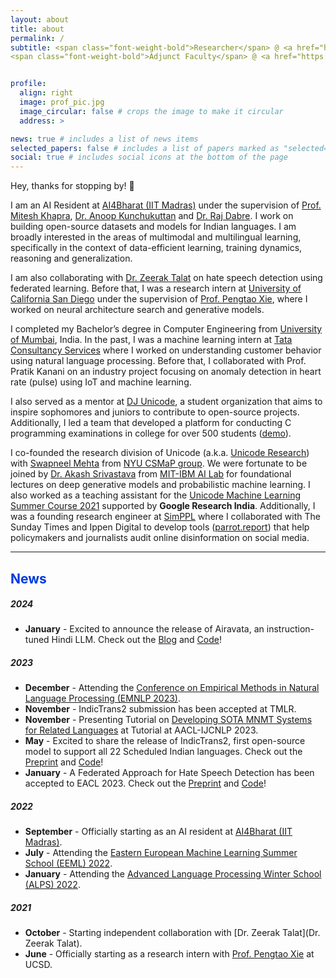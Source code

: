 ```yaml
---
layout: about
title: about
permalink: /
subtitle: <span class="font-weight-bold">Researcher</span> @ <a href="https://astrec.nict.go.jp/en/" target="_blank">NICT, Japan</a> 
<span class="font-weight-bold">Adjunct Faculty</span> @ <a href="https://ai4bharat.org/" target="_blank">IIT Madras (AI4Bharat)</a> 1


profile:
  align: right
  image: prof_pic.jpg
  image_circular: false # crops the image to make it circular
  address: >

news: true # includes a list of news items
selected_papers: false # includes a list of papers marked as "selected={true}"
social: true # includes social icons at the bottom of the page
---
```


Hey, thanks for stopping by! 👋

I am an AI Resident at [AI4Bharat (IIT Madras)](https://ai4bharat.org/) under the supervision of [Prof. Mitesh Khapra](http://www.cse.iitm.ac.in/~miteshk/), [Dr. Anoop Kunchukuttan](http://anoopk.in/) and [Dr. Raj Dabre](https://scholar.google.co.in/citations?hl=en&user=x91u618AAAAJ&view_op=list_works&sortby=pubdate). I work on building open-source datasets and models for Indian languages. I am broadly interested in the areas of multimodal and multilingual learning, specifically in the context of data-efficient learning, training dynamics, reasoning and generalization.

I am also collaborating with [Dr. Zeerak Talat](https://zeerak.org/) on hate speech detection using federated learning. Before that, I was a research intern at [University of California San Diego](https://ucsd.edu/) under the supervision of [Prof. Pengtao Xie](https://pengtaoxie.github.io/), where I worked on neural architecture search and generative models.

I completed my Bachelor’s degree in Computer Engineering from [University of Mumbai](https://www.djsce.ac.in/), India. In the past, I was a machine learning intern at [Tata Consultancy Services](https://www.tcs.com/) where I worked on understanding customer behavior using natural language processing. Before that, I collaborated with Prof. Pratik Kanani on an industry project focusing on anomaly detection in heart rate (pulse) using IoT and machine learning.

I also served as a mentor at [DJ Unicode](https://www.djunicode.in/), a student organization that aims to inspire sophomores and juniors to contribute to open-source projects. Additionally, I led a team that developed a platform for conducting C programming examinations in college for over 500 students ([demo](https://www.youtube.com/watch?v=kn7lwJoYfuU)).

I co-founded the research division of Unicode (a.k.a. [Unicode Research](https://unicode-research.netlify.app/people/)) with [Swapneel Mehta](https://mehtaver.se/) from [NYU CSMaP group](https://csmapnyu.org/). We were fortunate to be joined by [Dr. Akash Srivastava](https://akashgit.github.io/) from [MIT-IBM AI Lab](https://mitibmwatsonailab.mit.edu/) for foundational lectures on deep generative models and probabilistic machine learning. I also worked as a teaching assistant for the [Unicode Machine Learning Summer Course 2021](https://djunicode.github.io/umlsc-2021/) supported by **Google Research India**. Additionally, I was a founding research engineer at [SimPPL](https://simppl.org/) where I collaborated with The Sunday Times and Ippen Digital to develop tools ([parrot.report](https://parrot.report/)) that help policymakers and journalists audit online disinformation on social media.

<hr>

<h2 style="color:#003BDE; margin-bottom:0.5em">News</h2>

##### 2024

- **January** - Excited to announce the release of Airavata, an instruction-tuned Hindi LLM. Check out the [Blog](https://ai4bharat.github.io/airavata) and [Code](https://github.com/AI4Bharat/IndicInstruct)!

##### 2023

- **December** - Attending the [Conference on Empirical Methods in Natural Language Processing (EMNLP 2023)](https://2023.emnlp.org/).
- **November** - IndicTrans2 submission has been accepted at TMLR.
- **November** - Presenting Tutorial on [Developing SOTA MNMT Systems for Related Languages](http://www.afnlp.org/conferences/ijcnlp2023/wp/program/accepted-tutorials/) at Tutorial at AACL-IJCNLP 2023.
- **May** - Excited to share the release of IndicTrans2, first open-source model to support all 22 Scheduled Indian languages. Check out the [Preprint](https://arxiv.org/abs/2305.16307) and [Code](https://github.com/AI4Bharat/IndicTrans2)!
- **January** - A Federated Approach for Hate Speech Detection has been accepted to EACL 2023. Check out the [Preprint](https://arxiv.org/abs/2302.09243) and [Code](https://github.com/jaygala24/fed-hate-speech)!

##### 2022

- **September** - Officially starting as an AI resident at [AI4Bharat (IIT Madras)](https://ai4bharat.org/).
- **July** - Attending the [Eastern European Machine Learning Summer School (EEML) 2022](https://www.eeml.eu/home).
- **January** - Attending the [Advanced Language Processing Winter School (ALPS) 2022](https://lig-alps.imag.fr/).

##### 2021

- **October** - Starting independent collaboration with [Dr. Zeerak Talat](Dr. Zeerak Talat).
- **June** - Officially starting as a research intern with [Prof. Pengtao Xie](https://sites.google.com/site/pengtaoxie2008) at UCSD.

